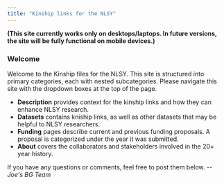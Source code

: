```yaml
---
title: "Kinship links for the NLSY"
---
```

**(This site currently works only on desktops/laptops.  In future versions, the site will be fully functional on mobile devices.)**

### Welcome

Welcome to the Kinship files for the NLSY. This site is structured into primary categories, each with nested subcategories.  Please navigate this site with the dropdown boxes at the top of the page.

 * **Description** provides context for the kinship links and how they can enhance NLSY research.
 * **Datasets** contains kniship links, as well as other datasets that may be helpful to NLSY researchers.
 * **Funding** pages describe current and previous funding proposals.  A proposal is categorized under the year it was submitted.
 * **About** covers the collaborators and stakeholders involved in the 20+ year history.

If you have any questions or comments, feel free to post them below. --*Joe's BG Team*
